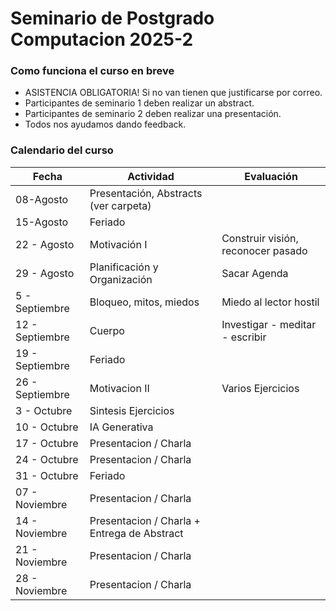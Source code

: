 # Seminario de Postgrado Computacion  2025-2

### Como funciona el curso en breve
- ASISTENCIA OBLIGATORIA! Si no van tienen que justificarse por correo.
- Participantes de seminario 1 deben realizar un abstract.
- Participantes de seminario 2 deben realizar una presentación.
- Todos nos ayudamos dando feedback.

  
### Calendario del curso 

|Fecha | Actividad | Evaluación |  
|------|-----------|------------|
|08-Agosto | Presentación, Abstracts (ver carpeta) ||
|15-Agosto | Feriado ||
|22 - Agosto| Motivación I | Construir visión, reconocer pasado|
|29 - Agosto | Planificación y Organización | Sacar Agenda|
|5 - Septiembre | Bloqueo, mitos, miedos | Miedo al lector hostil |
|12 - Septiembre | Cuerpo | Investigar - meditar - escribir |
|19 - Septiembre | Feriado ||
|26 - Septiembre | Motivacion II |Varios Ejercicios|
|3 - Octubre | Sintesis Ejercicios||
|10 - Octubre | IA Generativa |  |
|17 - Octubre | Presentacion / Charla | |
|24 - Octubre | Presentacion / Charla | |
|31 - Octubre | Feriado  | |
|07 - Noviembre | Presentacion / Charla |  |
|14 - Noviembre | Presentacion / Charla + Entrega de Abstract | |
|21 - Noviembre | Presentacion / Charla ||
|28 - Noviembre | Presentacion / Charla ||
